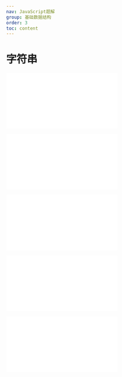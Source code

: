 ```yaml
---
nav: JavaScript题解
group: 基础数据结构
order: 3
toc: content
---
```


# 字符串

<embed src="@/example/字符串/8.字符串转换整数-atoi.md"></embed>

<embed src="@/example/字符串/392.判断子序列.md"></embed>

<embed src="@/example/字符串/387.字符串中的第一个唯一字符.md"></embed>

<embed src="@/example/字符串/151.反转字符串中的单词.md"></embed>

<embed src="@/example/字符串/13.罗马数字转整数.md"></embed>
